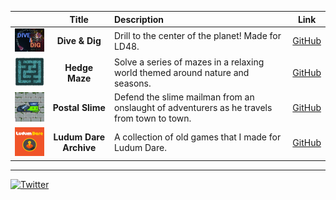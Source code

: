 | | Title | Description | Link |
| --- | :---: | :--- | --- |
| <img src="./img/DiveAndDigIcon.png" width="128"> | **Dive & Dig** | Drill to the center of the planet! Made for LD48. | [GitHub](https://kennedy0.github.io/web_games/LD48/index.html) |
| <img src="./img/HedgeMazeIcon.png" width="128"> | **Hedge Maze** | Solve a series of mazes in a relaxing world themed around nature and seasons. | [GitHub](https://github.com/kennedy0/HedgeMaze) |
| <img src="./img/PostalSlimeIcon.png" width="128"> | **Postal Slime** | Defend the slime mailman from an onslaught of adventurers as he travels from town to town. | [GitHub](https://github.com/kennedy0/PostalSlime) |
| <img src="./img/LudumDareIcon.png" width="128"> | **Ludum Dare Archive** | A collection of old games that I made for Ludum Dare. | [GitHub](https://github.com/kennedy0/LudumDareArchive) |

---

[![Twitter](https://img.shields.io/twitter/url/https/twitter.com/andrew_jk.svg?style=social&label=Follow%20%40andrew_jk)](https://twitter.com/andrew_jk)
